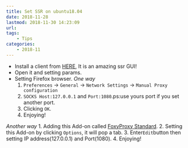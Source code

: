 ```yaml
---
title: Set SSR on ubuntu18.04
date: 2018-11-28
lastmod: 2018-11-30 14:23:09
url:
tags:
    - Tips  
categories:
    - 2018-11
---
```

- Install a client from [HERE](https://github.com/erguottou520/electron-ssr), It is an amazing ssr GUI!
- Open it and setting params.
- Setting Firefox browser. 
*One way*
    1. `Preferences` -> `General` -> `Network Settings` -> `Manual Proxy configuration`
    2. `SOCKS Host:127.0.0.1` and `Port:1080`.ps:use yours port if you set another port.
    3. Clicking `OK`.
    4. Enjoying!
     

*Another way*
    1. Adding this Add-on called [FoxyProxy Standard](https://addons.mozilla.org/en-US/firefox/addon/foxyproxy-standard/).
    2. Setting this Add-on by clicking `Options`, it will pop a tab. 
    3. Enter`Edit`button then setting IP address(127.0.0.1) and Port(1080).
    4. Enjoying!
